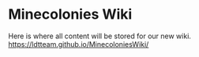 # Minecolonies Wiki

Here is where all content will be stored for our new wiki.\
https://ldtteam.github.io/MinecoloniesWiki/
